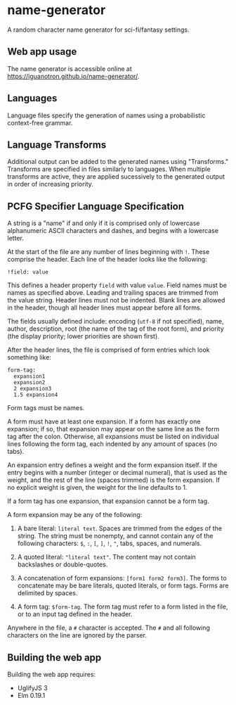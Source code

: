 # name-generator
A random character name generator for sci-fi/fantasy settings.

## Web app usage
The name generator is accessible online at <https://iguanotron.github.io/name-generator/>.

## Languages
Language files specify the generation of names using a probabilistic
context-free grammar.

## Language Transforms
Additional output can be added to the generated names using "Transforms."
Transforms are specified in files similarly to languages. When multiple
transforms are active, they are applied sucessively to the generated output
in order of increasing priority.

## PCFG Specifier Language Specification

A string is a "name" if and only if it is comprised only of lowercase
alphanumeric ASCII characters and dashes, and begins with a lowercase
letter.


At the start of the file are any number of lines beginning with `!`.
These comprise the header. Each line of the header looks like
the following:

```
!field: value
```

This defines a header property `field` with value `value`.
Field names must be names as specified above. Leading and trailing
spaces are
trimmed from the value string. Header lines must not be indented. Blank
lines
are allowed in the header, though all header lines must appear before all
forms.

The fields usually defined include: encoding (`utf-8` if not specified),
name, author, description, root (the name of the tag of the root form),
and priority (the display priority; lower priorities are shown first).

After the header lines, the file is comprised of form entries which
look something like:

```
form-tag:
  expansion1
  expansion2
  2 expansion3
  1.5 expansion4
```

Form tags must be names.

A form must have at least one expansion. If a form has exactly one
expansion;
if so, that expansion may appear on the same line as the form tag after
the colon. Otherwise, all expansions must be listed on individual
lines following the form tag, each indented by any amount of spaces
(no tabs).

An expansion entry defines a weight and the form expansion itself. If the
entry begins with a number (integer or decimal numeral), that is used as
the weight, and the rest of the line (spaces trimmed) is the
form expansion. If no explicit weight is given, the weight for the line defaults to 1.

If a form tag has one expansion, that expansion cannot be a form tag.


A form expansion may be any of the following:

 1. A bare literal: `literal text`.
    Spaces are trimmed from the edges of the string. The string must be
    nonempty, and cannot contain any of the following characters:
    `$`, `:`, `[`, `]`, `!`, `"`, tabs, spaces, and numerals.

 2. A quoted literal: `"literal text"`.
    The content may not contain backslashes or double-quotes.

 3. A concatenation of form expansions: `[form1 form2 form3]`.
    The forms to concatenate may be bare literals, quoted literals,
    or form tags. Forms are delimited by spaces.

 4. A form tag: `$form-tag`.
    The form tag must refer to a form listed in the file, or to an input
    tag defined in the header.


Anywhere in the file, a `#` character is accepted. The `#` and
all following characters on the line are ignored by the parser.

## Building the web app
Building the web app requires:

* UglifyJS 3
* Elm 0.19.1
